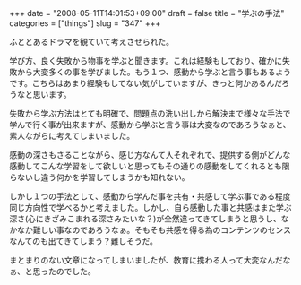+++
date = "2008-05-11T14:01:53+09:00"
draft = false
title = "学ぶの手法"
categories = ["things"]
slug = "347"
+++

ふととあるドラマを観ていて考えさせられた。

学び方、良く失敗から物事を学ぶと聞きます。これは経験もしており、確かに失敗から大変多くの事を学びました。もう１つ、感動から学ぶと言う事もあるようです。こちらはあまり経験もしてない気がしていますが、きっと何かあるんだろうなと思います。

失敗から学ぶ方法はとても明確で、問題点の洗い出しから解決まで様々な手法で学んで行く事が出来ますが、感動から学ぶと言う事は大変なのであろうなぁと、素人ながらに考えてしまいました。

感動の深さもさることながら、感じ方なんて人それぞれで、提供する側がどんな感動してこんな学習をして欲しいと思ってもその通りの感動をしてくれるとも限らないし違う何かを学習してしまうかも知れない。

しかし１つの手法として、感動から学んだ事を共有・共感して学ぶ事である程度同じ方向性で学べるかと考えました。しかし、自ら感動した事と共感はまた学ぶ深さ(心にきざみこまれる深さみたいな？)が全然違ってきてしまうと思うし、なかなか難しい事なのであろうなぁ。そもそも共感を得る為のコンテンツのセンスなんてのも出てきてしまう？難しそうだ。

まとまりのない文章になってしまいましたが、教育に携わる人って大変なんだなぁ、と思ったのでした。

 
